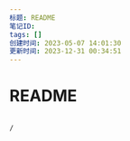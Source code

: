 ```yaml
---
标题: README
笔记ID: 
tags: []
创建时间: 2023-05-07 14:01:30
更新时间: 2023-12-31 00:34:51
---
```


# README

```ActivityHistory

/

```


